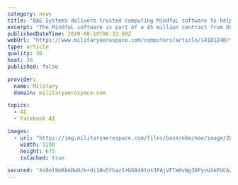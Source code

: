 ```yaml
---
category: news
title: "BAE Systems delivers trusted computing MindfuL software to help humans believe artificial intelligence (AI)"
excerpt: "The MindfuL software is part of a $5 million contract from DARPA, in which BAE Systems will simulate and deliver in prototype hardware later this year."
publishedDateTime: 2020-08-10T06:33:00Z
webUrl: "https://www.militaryaerospace.com/computers/article/14181248/trusted-computing-artificial-intelligence-software"
type: article
quality: 36
heat: 36
published: false

provider:
  name: Military
  domain: militaryaerospace.com

topics:
  - AI
  - Facebook AI

images:
  - url: "https://img.militaryaerospace.com/files/base/ebm/mae/image/2020/08/Trust_machine_learning_10_Aug_2020.5f2d6f5f98af7.png?auto=format&fit=max&w=1200"
    width: 1200
    height: 675
    isCached: true

secured: "XiOol9mRkeDwO/k+di10u5YhazI+GG849tos3PAjVFTeHvWg3DPyvU2eFUCAzPCUXTWdJKUs25X213mC6jz5SYPwUtDQ5QM+ZM1IJJfj1tJSm9KC7pzHOEAUKYyD1Ce/W5yJxPgrZzvijuS1HepffP95BKFPhkxKaKfHLQezxzQQYaeuV3ujRC6czkFOU1r2pjzP4aHTmSItaDjaLY5Wvij2qtXPywGMnWPE6eYJe+qyRqK3fPqsnM6BrF9Z73zb0/WUBB/Cemx2oCjHC30DmNXc2SJYa+FIsgCX8734m0Mjcgq91AA0gJRU6iRIcfi8D6rud6qzyejJVCIdx8SRVA==;K6724gO6Yxl2I541PS4YJw=="
---
```


